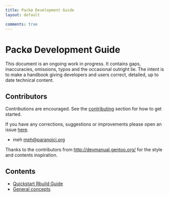 ```yaml
---
title: Packø Development Guide
layout: default

comments: true
---
```


Packø Development Guide
=======================
This document is an ongoing work in progress. It contains gaps, inaccuracies, omissions, typos and
the occasional outright lie. The intent is to make a handbook giving developers and users correct,
detailed, up to date technical content.

Contributors
------------
Contributions are encouraged. See the [contributing](/docs/packo/contributing.html) section for how to get started.

If you have any corrections, suggestions or improvements please open an issue
[here](https://github.com/distro/packo/issues).

* meh <meh@paranoici.org>

Thanks to the contributors from http://devmanual.gentoo.org/ for the style and contents inspiration.

Contents
--------
* [Quickstart Rbuild Guide](/docs/packo/quickstart.html)
* [General concepts](/docs/packo/general-concepts.html)
